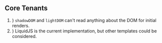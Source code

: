 ## Core Tenants

1. ) `shadowDOM` and `lightDOM` can't read anything about the DOM for initial renders.
1. ) LiquidJS is the current implementation, but other templates could be considered.
